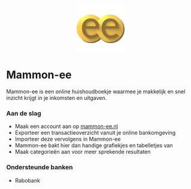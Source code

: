 <div style="text-align:center">
    <img src="public/favicon.png">
</div>

# Mammon-ee

Mammon-ee is een online huishoudboekje waarmee je makkelijk en snel inzicht krijgt in je inkomsten en uitgaven.

### Aan de slag

* Maak een account aan op [mammon-ee.nl](https://www.mammon-ee.nl/)
* Exporteer een transactieoverzicht vanuit je online bankomgeving
* Importeer deze vervolgens in Mammon-ee
* Mammon-ee bakt hier dan handige grafiekjes en tabelletjes van
* Maak categorieën aan voor meer sprekende resultaten

### Ondersteunde banken

* Rabobank
